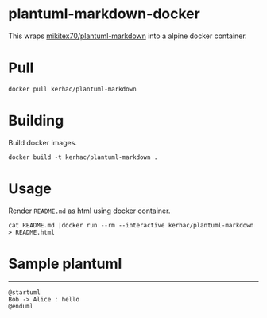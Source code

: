 # plantuml-markdown-docker

This wraps [mikitex70/plantuml-markdown](https://github.com/mikitex70/plantuml-markdown/)
into a alpine docker container.

# Pull

```
docker pull kerhac/plantuml-markdown
```

# Building

Build docker images.

```
docker build -t kerhac/plantuml-markdown .
```

# Usage
Render `README.md` as html using docker container.

```
cat README.md |docker run --rm --interactive kerhac/plantuml-markdown > README.html
```

# Sample plantuml
---------------
```plantuml
@startuml
Bob -> Alice : hello
@enduml
```

